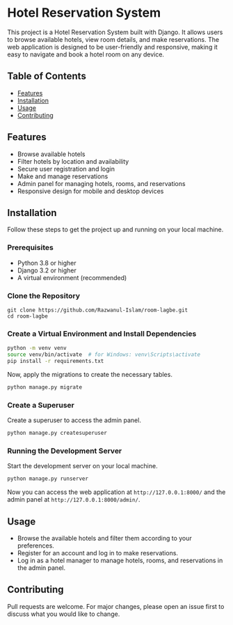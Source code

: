 # Hotel Reservation System

This project is a Hotel Reservation System built with Django. It allows users to browse available hotels, view room details, and make reservations. The web application is designed to be user-friendly and responsive, making it easy to navigate and book a hotel room on any device.

## Table of Contents

- [Features](#features)
- [Installation](#installation)
- [Usage](#usage)
- [Contributing](#contributing)

## Features

- Browse available hotels
- Filter hotels by location and availability
- Secure user registration and login
- Make and manage reservations
- Admin panel for managing hotels, rooms, and reservations
- Responsive design for mobile and desktop devices

## Installation

Follow these steps to get the project up and running on your local machine.

### Prerequisites

- Python 3.8 or higher
- Django 3.2 or higher
- A virtual environment (recommended)

### Clone the Repository

```
git clone https://github.com/Razwanul-Islam/room-lagbe.git
cd room-lagbe
```

### Create a Virtual Environment and Install Dependencies

```bash
python -m venv venv
source venv/bin/activate  # for Windows: venv\Scripts\activate
pip install -r requirements.txt
```

Now, apply the migrations to create the necessary tables.

```bash
python manage.py migrate
```

### Create a Superuser

Create a superuser to access the admin panel.

```bash
python manage.py createsuperuser
```

### Running the Development Server

Start the development server on your local machine.

```bash
python manage.py runserver
```

Now you can access the web application at `http://127.0.0.1:8000/` and the admin panel at `http://127.0.0.1:8000/admin/`.

## Usage

- Browse the available hotels and filter them according to your preferences.
- Register for an account and log in to make reservations.
- Log in as a hotel manager to manage hotels, rooms, and reservations in the admin panel.


## Contributing

Pull requests are welcome. For major changes, please open an issue first to discuss what you would like to change.